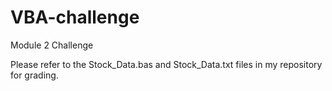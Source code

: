 # VBA-challenge
Module 2 Challenge

Please refer to the Stock_Data.bas and Stock_Data.txt files in my repository for grading. 
